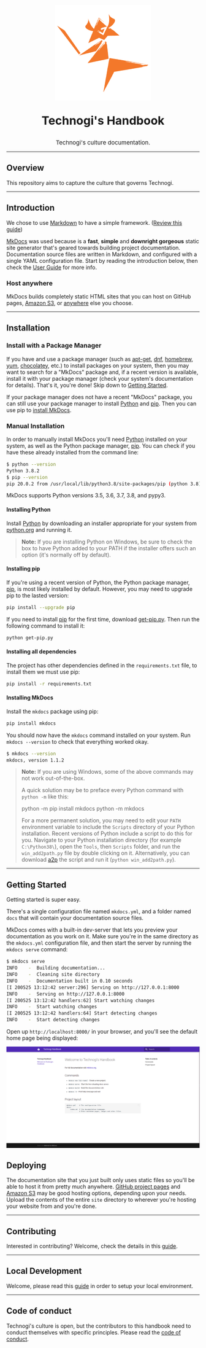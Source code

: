 <p align="center">
  <a href="https://github.com/Technogi/handbook">
    <img src=".github/assets/logo.png" width="250" alt="Technogi's Handbook">
  </a>
</p>

<p align="center" style="font-size: 30px">
  <strong>
    Technogi's Handbook
  </strong>
  <div align="center" style="font-size: 15px">
    Technogi's culture documentation.
  </div>
</p>

---
## Overview

This repository aims to capture the culture that governs Technogi.

---
## Introduction

We chose to use&nbsp;[Markdown] to have a simple framework. ([Review this guide](https://www.markdownguide.org/))

[MkDocs] was used because is a **fast**, **simple** and **downright gorgeous** static site
generator that's geared towards building project documentation. Documentation
source files are written in Markdown, and configured with a single YAML
configuration file. Start by reading the introduction below, then check the [User
Guide](https://www.mkdocs.org/user-guide/writing-your-docs/) for more info.

### Host anywhere

MkDocs builds completely static HTML sites that you can host on GitHub pages,
[Amazon S3], or [anywhere](https://www.mkdocs.org/user-guide/deploying-your-docs/) else you choose.

---
## Installation

### Install with a Package Manager

If you have and use a package manager (such as [apt-get], [dnf], [homebrew],
[yum], [chocolatey], etc.) to install packages on your system, then you may
want to search for a "MkDocs" package and, if a recent version is available,
install it with your package manager (check your system's documentation for
details). That's it, you're done! Skip down to [Getting Started](#getting-started).

If your package manager does not have a recent "MkDocs" package, you can still
use your package manager to install [Python] and [pip]. Then you can use pip to
[install MkDocs](#installing-mkdocs).

[apt-get]: https://help.ubuntu.com/community/AptGet/Howto
[homebrew]: https://brew.sh/
[dnf]: https://dnf.readthedocs.io/en/latest/index.html
[yum]: http://yum.baseurl.org/
[chocolatey]: https://chocolatey.org/

### Manual Installation

In order to manually install MkDocs you'll need [Python] installed on your
system, as well as the Python package manager, [pip]. You can check if you have
these already installed from the command line:

```bash
$ python --version
Python 3.8.2
$ pip --version
pip 20.0.2 from /usr/local/lib/python3.8/site-packages/pip (python 3.8)
```

MkDocs supports Python versions 3.5, 3.6, 3.7, 3.8, and pypy3.

#### Installing Python

Install [Python] by downloading an installer appropriate for your system from
[python.org] and running it.

> **__Note__:**
If you are installing Python on Windows, be sure to check the box to have
Python added to your PATH if the installer offers such an option (it's
normally off by default).

[python.org]: https://www.python.org/downloads/

#### Installing pip

If you're using a recent version of Python, the Python package manager, [pip],
is most likely installed by default. However, you may need to upgrade pip to the
lasted version:

```bash
pip install --upgrade pip
```

If you need to install [pip] for the first time, download [get-pip.py].
Then run the following command to install it:

```bash
python get-pip.py
```

#### Installing all dependencies

The project has other dependencies defined in the 
`requirements.txt` file, to install them we must use pip:

```bash
pip install -r requirements.txt
```

#### Installing MkDocs

Install the `mkdocs` package using pip:

```bash
pip install mkdocs
```

You should now have the `mkdocs` command installed on your system. Run `mkdocs
--version` to check that everything worked okay.

```bash
$ mkdocs --version
mkdocs, version 1.1.2
```

> **__Note__:**
If you are using Windows, some of the above commands may not work
out-of-the-box.
>
>A quick solution may be to preface every Python command with `python -m`
like this:
>
>    python -m pip install mkdocs
    python -m mkdocs
>
>For a more permanent solution, you may need to edit your `PATH` environment
variable to include the `Scripts` directory of your Python installation.
Recent versions of Python include a script to do this for you. Navigate to
your Python installation directory (for example `C:\Python38\`), open the
`Tools`, then `Scripts` folder, and run the `win_add2path.py` file by double
clicking on it. Alternatively, you can download [a2p](https://svn.python.org/projects/python/trunk/Tools/scripts/win_add2path.py) the script and run it
(`python win_add2path.py`).


---
## Getting Started

Getting started is super easy.

There's a single configuration file named `mkdocs.yml`, and a folder named
`docs` that will contain your documentation source files.

MkDocs comes with a built-in dev-server that lets you preview your documentation
as you work on it. Make sure you're in the same directory as the `mkdocs.yml`
configuration file, and then start the server by running the `mkdocs serve`
command:

```bash
$ mkdocs serve
INFO    -  Building documentation... 
INFO    -  Cleaning site directory 
INFO    -  Documentation built in 0.10 seconds 
[I 200525 13:12:42 server:296] Serving on http://127.0.0.1:8000
INFO    -  Serving on http://127.0.0.1:8000
[I 200525 13:12:42 handlers:62] Start watching changes
INFO    -  Start watching changes
[I 200525 13:12:42 handlers:64] Start detecting changes
INFO    -  Start detecting changes
```

Open up `http://localhost:8000/` in your browser, and you'll see the default
home page being displayed:

![The MkDocs live server](.github/assets/images/screenshot.png)

## Deploying

The documentation site that you just built only uses static files so you'll be
able to host it from pretty much anywhere. [GitHub project pages] and [Amazon
S3] may be good hosting options, depending upon your needs. Upload the contents
of the entire `site` directory to wherever you're hosting your website from and
you're done.

---
## Contributing

Interested in contributing? 
Welcome, check the details in this [guide](CONTRIBUTING.md).

---
## Local Development

Welcome, please read this [guide](DEVELOPMENT.md) in order to setup your local environment.

---
## Code of conduct

Technogi's culture is open, but the contributors to this handbook need to conduct themselves with specific principles. Please read the [code of conduct].


[Amazon S3]: https://docs.aws.amazon.com/AmazonS3/latest/dev/WebsiteHosting.html
[code of conduct]: CODE_OF_CONDUCT.md
[get-pip.py]: https://bootstrap.pypa.io/get-pip.py
[GitHub issues]: https://github.com/Technogi/handbook/issues
[GitHub project pages]: https://help.github.com/articles/creating-project-pages-manually/
[Markdown]: https://daringfireball.net/projects/markdown/
[MkDocs]: https://www.mkdocs.org/
[pip]: https://pip.readthedocs.io/en/stable/installing/
[Python]: https://www.python.org/

